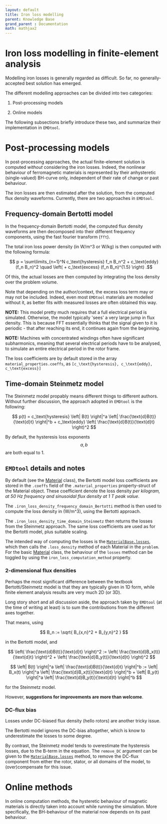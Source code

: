 ```yaml
---
layout: default
title: Iron loss modelling
parent: Knowledge Base
grand_parent : Documentation
math: mathjax2
---
```


# Iron loss modelling in finite-element analysis

Modelling iron losses is generally regarded as difficult. So far, no generally-accepted best solution has emerged.

The different modelling approaches can be divided into two categories:

1. Post-processing models

1. Online models

The following subsections briefly introduce these two, and summarize their implementation in `EMDtool`.

# Post-processing models

In post-processing approaches, the actual finite-element solution is computed *without* considering the iron losses. Indeed, the nonlinear behaviour of ferromagnetic materials is
represented by their anhysteretic (single-valued) BH-curve only, independent of their rate of change or past behaviour.

The iron losses are then estimated after the solution, from the computed flux density waveforms. Currently, there are two approaches in `EMDtool`.

## Frequency-domain Bertotti model

In the frequency-domain Bertotti model, the computed flux density waveforms are then decomposed into their different frequency components, using the fast fourier transform (`fft`).

The total iron loss power density (in W/m^3 or W/kg) is then computed with the following formula:

$$ p = \sum\limits_{n=1}^N c_\text{hysteresis} f_n B_n^2 + c_\text{eddy} (f_n B_n)^2 \quad \left( + c_\text{excess} (f_n B_n)^{1.5} \right) .$$

Of this, the actual losses are then computed by integrating the loss density over the problem volume.

Note that depending on the author/context, the excess loss term may or may not be included. Indeed, even most `EMDtool` materials are modelled without it, as better fits with measured losses are often obtained
this way.

**NOTE:** This model pretty much requires that a full electrical period is simulated. Otherwise, the model typically 'sees' a very large jump in flux density. This is because FFT essentially
thinks that the signal given to it is periodic - that after reaching its end, it continues again from the beginning.

**NOTE:** Machines with concentrated windings often have significant subharmonics, meaning that several electrical periods have to be analysed, to simulate an entire electrical period in the rotor frame.

The loss coefficients are by default stored in the array `material_properties.coeffs`, as `[c_\text{hysteresis}, c_\text{eddy}, c_\text{excess}]`

## Time-domain Steinmetz model

The Steinmetz model propably means different things to different authors. Without further discussion, the approach adopted in `EMDtool` is the following:

$$ p(t) = c_\text{hysteresis} \left| B(t) \right|^a  \left| \frac{\text{d}B(t)}{\text{d}t} \right|^b +  c_\text{eddy} \left( \frac{\text{d}B(t)}{\text{d}t} \right)^2 $$

By default, the hysteresis loss exponents $$a, b$$ are both equal to 1.

## `EMDtool` details and notes

By default (see the [Material](../../api/Material.html) class), the Bertotti model loss coefficients are stored in the `.coeffs` field of the `.material_properties` property-struct of the Material object.
These coefficient denote the loss density *per kilogram, at 50 Hz frequency and sinusoidal flux density at 1 T peak value*.

The `.iron_loss_density_frequency_domain_Bertotti` method is then used to compute the loss density in (W/m^3), using the Bertotti approach.

The `.iron_loss_density_time_domain_Steinmetz` then returns the losses from the Steinmetz approach. The same loss coefficients are used as for the Bertotti model, plus suitable scaling.

The intended way of computing the losses is the [`MaterialBase.losses`](../../api/MaterialBase.html#-losses-material-level-loss-computation), which then calls the `.loss_density` method of each
Material in the `problem`. For the basic [Material](../../api/Material.html) class, the behaviour of the `losses` method can be toggled by using the `iron_loss_computation_method` property.

### 2-dimensional flux densities

Perhaps the most significant difference between the textbook Bertotti/Steinmetz model is that they are typically given in 1D form, while finite element analysis results are very much 2D (or 3D). 

Long story short and all discussion aside, the approach taken by `EMDtool` (at the time of writing at least) is to sum the contributions from the different axes together.

That means, using

$$ B_n := \sqrt{ B_{x,n}^2 + B_{y,n}^2 } $$

in the Bertotti model, and

$$ \left( \frac{\text{d}B(t)}{\text{d}t} \right)^2 := \left( \frac{\text{d}B_x(t)}{\text{d}t} \right)^2 + \left( \frac{\text{d}B_y(t)}{\text{d}t} \right)^2 $$

$$ \left| B(t) \right|^a  \left| \frac{\text{d}B(t)}{\text{d}t} \right|^b := \left| B_x(t) \right|^a  \left| \frac{\text{d}B_x(t)}{\text{d}t} \right|^b + \left| B_y(t) \right|^a  \left| \frac{\text{d}B_y(t)}{\text{d}t} \right|^b $$

for the Steinmetz model.

However, **suggestions for improvements are more than welcome**.

### DC-flux bias

Losses under DC-biased flux density (hello rotors) are another tricky issue.

The Bertotti model ignores the DC-bias altogether, which is know to underestimate the losses to some degree.

By contrast, the Steinmetz model tends to overestimate the hysteresis losses, due to the B-term in the equation. The `remove_DC` argument can be given to the [`MaterialBase.losses`](../../api/MaterialBase.html#-losses-material-level-loss-computation)
method, to remove the DC-flux component from either the rotor, stator, or all domains of the model, to (over)compensate for this issue.

# Online methods

In online computation methods, the hysteretic behaviour of magnetic materials is directly taken into account while running the simulation. More specifically, the BH-behaviour of the material now
depends on its past behaviour. 